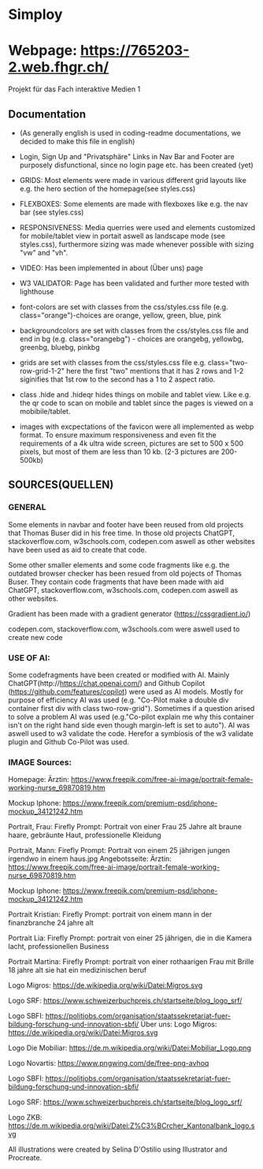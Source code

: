 # Simploy
Webpage:
https://765203-2.web.fhgr.ch/
=======
 Projekt für das Fach interaktive Medien 1 
 ## Documentation
- (As generally english is used in coding-readme documentations, we decided to make this file in english)

- Login, Sign Up and "Privatsphäre" Links in Nav Bar and Footer are purposely disfunctional, since no login page etc. has been created (yet)

- GRIDS: Most elements were made in  various different grid layouts like e.g. the hero section of the homepage(see styles.css)

- FLEXBOXES: Some elements are made with flexboxes like e.g. the nav bar (see styles.css)

- RESPONSIVENESS: Media querries were used and elements customized for mobile/tablet view in portait aswell as landscape mode (see  
styles.css), furthermore sizing was made whenever possible with sizing "vw" and "vh".

- VIDEO: Has been implemented in about (Über uns) page

- W3 VALIDATOR: Page has been validated and further more tested with lighthouse

- font-colors are set with classes from the css/styles.css file (e.g. class="orange")-choices are orange, yellow, green, blue, pink

- backgroundcolors are set with classes from the css/styles.css file and end in bg (e.g. class="orangebg") - choices are orangebg, yellowbg, greenbg, bluebg, pinkbg

- grids are set with classes from the css/styles.css file e.g. class="two-row-grid-1-2" here the first "two" mentions that it has 2 rows and 1-2 siginifies that 1st row to the second has a 1 to 2 aspect ratio.

- class .hide and .hideqr hides things  on mobile and tablet view. Like e.g. the qr code to scan on mobile and tablet since the pages is viewed on a mobibile/tablet.

- images with excpectations of the favicon were all implemented as webp  format. To ensure maximum responsiveness and even fit the requirements of a 4k ultra wide screen, pictures are set to 500 x 500 pixels, but most of them are less than 10 kb. (2-3 pictures are 200-500kb)


## SOURCES(QUELLEN)

### GENERAL
Some elements in navbar and footer have been reused from old projects that Thomas Buser did in his free time. In those old projects ChatGPT, stackoverflow.com, w3schools.com, codepen.com aswell as other websites have been used as aid to create that code.

Some other smaller elements and some code fragments like e.g. the outdated browser checker has been resued from old pojects of Thomas Buser. They contain code fragments that have been made with aid ChatGPT, stackoverflow.com, w3schools.com, codepen.com aswell as other websites.

Gradient has been made with a gradient generator (https://cssgradient.io/)

codepen.com, stackoverflow.com, w3schools.com were aswell used to create new code

### USE OF AI:
Some codefragments have been created or modified with AI. Mainly ChatGPT(http://https://chat.openai.com/) and Github Copilot (https://github.com/features/copilot) were used as AI models. Mostly for purpose of efficiency AI was used (e.g. "Co-Pilot make a double div container first div with class two-row-grid"). Sometimes if a question arised to solve a problem AI was used (e.g."Co-pilot explain me why this container isn't on the right hand side even though margin-left is set to auto").
AI was aswell used to w3 validate the code. Herefor a symbiosis of the w3 validate plugin and Github Co-Pilot was used.


### IMAGE Sources:
Homepage:
Ärztin:
https://www.freepik.com/free-ai-image/portrait-female-working-nurse_69870819.htm

Mockup Iphone:
https://www.freepik.com/premium-psd/iphone-mockup_34121242.htm

Portrait, Frau:
Firefly	Prompt: Portrait von einer Frau 25 Jahre alt braune haare, gebräunte Haut, professionelle Kleidung

Portrait, Mann:
Firefly	Prompt: Portrait von einem 25 jährigen jungen irgendwo in einem haus.jpg
Angebotsseite:
Ärztin:
https://www.freepik.com/free-ai-image/portrait-female-working-nurse_69870819.htm

Mockup Iphone:
https://www.freepik.com/premium-psd/iphone-mockup_34121242.htm

Portrait Kristian:
Firefly	Prompt:  portrait von einem mann in der finanzbranche 24 jahre alt

Portrait Lia:
Firefly	Prompt: portrait von einer 25 jährigen, die in die Kamera  lacht, professionellen Business

Portrait Martina:
Firefly	Prompt: portrait von einer rothaarigen Frau mit Brille 18 jahre alt sie hat ein medizinischen beruf 

Logo Migros:
https://de.wikipedia.org/wiki/Datei:Migros.svg

Logo SRF:
https://www.schweizerbuchpreis.ch/startseite/blog_logo_srf/

Logo SBFI:
https://politjobs.com/organisation/staatssekretariat-fuer-bildung-forschung-und-innovation-sbfi/
Über uns:
Logo Migros:
https://de.wikipedia.org/wiki/Datei:Migros.svg

Logo Die Mobiliar:
https://de.m.wikipedia.org/wiki/Datei:Mobiliar_Logo.png

Logo Novartis:
https://www.pngwing.com/de/free-png-avhoq

Logo SBFI:
https://politjobs.com/organisation/staatssekretariat-fuer-bildung-forschung-und-innovation-sbfi/

Logo SRF:
https://www.schweizerbuchpreis.ch/startseite/blog_logo_srf/

Logo ZKB:
https://de.m.wikipedia.org/wiki/Datei:Z%C3%BCrcher_Kantonalbank_logo.svg

All illustrations were created by Selina D'Ostilio using Illustrator and Procreate.


